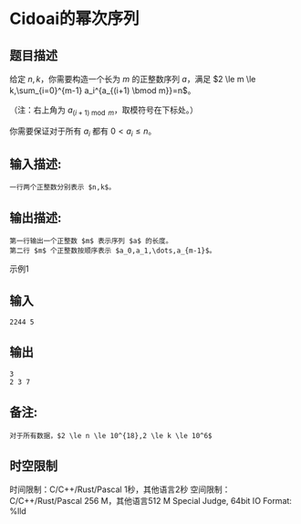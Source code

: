 # Cidoai的幂次序列

## 题目描述

给定 $n,k$，你需要构造一个长为 $m$ 的正整数序列 $a$，满足 $2 \le m \le k,\sum_{i=0}^{m-1} a_i^{a_{(i+1) \bmod m}}=n$。

（注：右上角为 $a_{(i+1)\bmod m}$，取模符号在下标处。）

你需要保证对于所有 $a_i$ 都有 $0< a_i \le n$。

## 输入描述:
    
    
    一行两个正整数分别表示 $n,k$。

## 输出描述:
    
    
    第一行输出一个正整数 $m$ 表示序列 $a$ 的长度。  
    第二行 $m$ 个正整数按顺序表示 $a_0,a_1,\dots,a_{m-1}$。

示例1 

## 输入
    
    
    2244 5

## 输出
    
    
    3
    2 3 7

## 备注:
    
    
    对于所有数据，$2 \le n \le 10^{18},2 \le k \le 10^6$


## 时空限制

时间限制：C/C++/Rust/Pascal 1秒，其他语言2秒
空间限制：C/C++/Rust/Pascal 256 M，其他语言512 M
Special Judge, 64bit IO Format: %lld